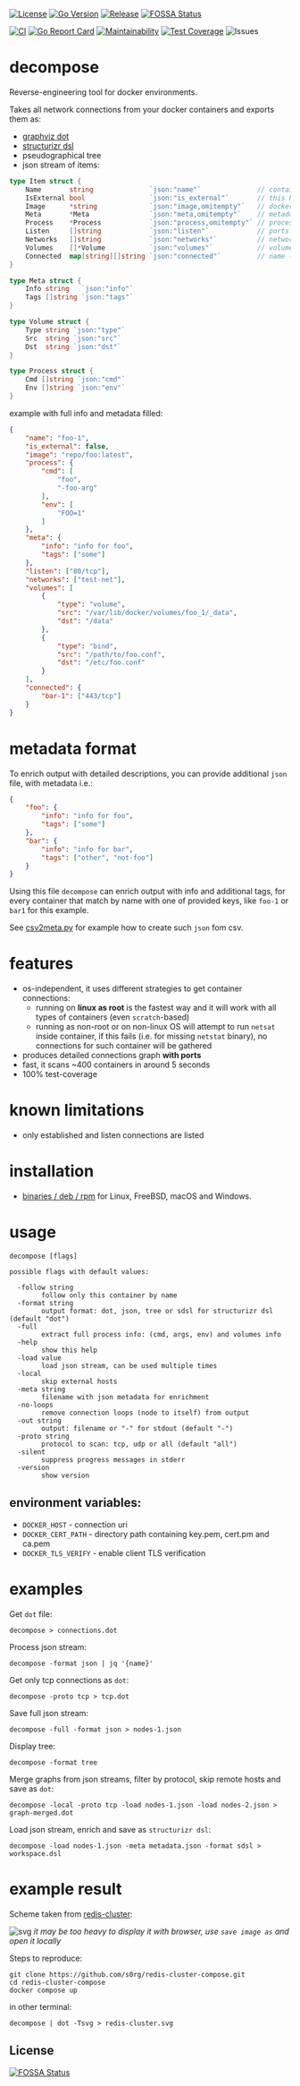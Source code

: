 [![License](https://img.shields.io/badge/license-MIT%20License-blue.svg)](https://github.com/s0rg/decompose/blob/master/LICENSE)
[![Go Version](https://img.shields.io/github/go-mod/go-version/s0rg/decompose)](go.mod)
[![Release](https://img.shields.io/github/v/release/s0rg/decompose)](https://github.com/s0rg/decompose/releases/latest)
[![FOSSA Status](https://app.fossa.com/api/projects/git%2Bgithub.com%2Fs0rg%2Fdecompose.svg?type=shield)](https://app.fossa.com/projects/git%2Bgithub.com%2Fs0rg%2Fdecompose?ref=badge_shield)

<!-- ![Downloads](https://img.shields.io/github/downloads/s0rg/decompose/total.svg) -->

[![CI](https://github.com/s0rg/decompose/workflows/ci/badge.svg)](https://github.com/s0rg/decompose/actions?query=workflow%3Aci)
[![Go Report Card](https://goreportcard.com/badge/github.com/s0rg/decompose)](https://goreportcard.com/report/github.com/s0rg/decompose)
[![Maintainability](https://api.codeclimate.com/v1/badges/1bc7c04689cf612a0f39/maintainability)](https://codeclimate.com/github/s0rg/decompose/maintainability)
[![Test Coverage](https://api.codeclimate.com/v1/badges/1bc7c04689cf612a0f39/test_coverage)](https://codeclimate.com/github/s0rg/decompose/test_coverage)
![Issues](https://img.shields.io/github/issues/s0rg/decompose)

# decompose

Reverse-engineering tool for docker environments.

Takes all network connections from your docker containers and exports them as:

- [graphviz dot](https://www.graphviz.org/doc/info/lang.html)
- [structurizr dsl](https://github.com/structurizr/dsl)
- pseudographical tree
- json stream of items:

```go
type Item struct {
    Name       string              `json:"name"`              // container name
    IsExternal bool                `json:"is_external"`       // this host is external
    Image      *string             `json:"image,omitempty"`   // docker image (if any)
    Meta       *Meta               `json:"meta,omitempty"`    // metadata, see below
    Process    *Process            `json:"process,omitempty"` // process info
    Listen     []string            `json:"listen"`            // ports description i.e. '443/tcp'
    Networks   []string            `json:"networks"`          // network names
    Volumes    []*Volume           `json:"volumes"`           // volumes
    Connected  map[string][]string `json:"connected"`         // name -> ports slice
}

type Meta struct {
    Info string   `json:"info"`
    Tags []string `json:"tags"`
}

type Volume struct {
    Type string `json:"type"`
    Src  string `json:"src"`
    Dst  string `json:"dst"`
}

type Process struct {
    Cmd []string `json:"cmd"`
    Env []string `json:"env"`
}
```

example with full info and metadata filled:

```json
{
    "name": "foo-1",
    "is_external": false,
    "image": "repo/foo:latest",
    "process": {
        "cmd": [
            "foo",
            "-foo-arg"
        ],
        "env": [
            "FOO=1"
        ]
    },
    "meta": {
        "info": "info for foo",
        "tags": ["some"]
    },
    "listen": ["80/tcp"],
    "networks": ["test-net"],
    "volumes": [
        {
            "type": "volume",
            "src": "/var/lib/docker/volumes/foo_1/_data",
            "dst": "/data"
        },
        {
            "type": "bind",
            "src": "/path/to/foo.conf",
            "dst": "/etc/foo.conf"
        }
    ],
    "connected": {
        "bar-1": ["443/tcp"]
    }
}
```

# metadata format

To enrich output with detailed descriptions, you can provide additional `json` file, with metadata i.e.:

```json
{
    "foo": {
        "info": "info for foo",
        "tags": ["some"]
    },
    "bar": {
        "info": "info for bar",
        "tags": ["other", "not-foo"]
    }
}
```

Using this file `decompose` can enrich output with info and additional tags, for every container that match by name with
one of provided keys, like `foo-1` or `bar1` for this example.

See [csv2meta.py](script/csv2meta.py) for example how to create such `json` fom csv.

# features

- os-independent, it uses different strategies to get container connections:
  - running on **linux as root** is the fastest way and it will work with all types of containers (even
    `scratch`-based)
  - running as non-root or on non-linux OS will attempt to run `netsat` inside container, if this fails
    (i.e. for missing `netstat` binary), no connections for such container will be gathered
- produces detailed connections graph **with ports**
- fast, it scans ~400 containers in around 5 seconds
- 100% test-coverage

# known limitations

- only established and listen connections are listed

# installation

- [binaries / deb / rpm](https://github.com/s0rg/decompose/releases) for Linux, FreeBSD, macOS and Windows.

# usage

```
decompose [flags]

possible flags with default values:

  -follow string
        follow only this container by name
  -format string
        output format: dot, json, tree or sdsl for structurizr dsl (default "dot")
  -full
        extract full process info: (cmd, args, env) and volumes info
  -help
        show this help
  -load value
        load json stream, can be used multiple times
  -local
        skip external hosts
  -meta string
        filename with json metadata for enrichment
  -no-loops
        remove connection loops (node to itself) from output
  -out string
        output: filename or "-" for stdout (default "-")
  -proto string
        protocol to scan: tcp, udp or all (default "all")
  -silent
        suppress progress messages in stderr
  -version
        show version
```

## environment variables:

- `DOCKER_HOST` - connection uri
- `DOCKER_CERT_PATH` - directory path containing key.pem, cert.pm and ca.pem
- `DOCKER_TLS_VERIFY` - enable client TLS verification

# examples

Get `dot` file:

```shell
decompose > connections.dot
```

Process json stream:

```shell
decompose -format json | jq '{name}'
```

Get only tcp connections as `dot`:

```shell
decompose -proto tcp > tcp.dot
```

Save full json stream:

```shell
decompose -full -format json > nodes-1.json
```

Display tree:

```shell
decompose -format tree
```

Merge graphs from json streams, filter by protocol, skip remote hosts and save as `dot`:

```shell
decompose -local -proto tcp -load nodes-1.json -load nodes-2.json > graph-merged.dot
```

Load json stream, enrich and save as `structurizr dsl`:

```shell
decompose -load nodes-1.json -meta metadata.json -format sdsl > workspace.dsl
```

# example result

Scheme taken from [redis-cluster](https://github.com/s0rg/redis-cluster-compose):

![svg](https://github.com/s0rg/redis-cluster-compose/blob/main/redis-cluster.svg) *it may be too heavy to display it with
browser, use `save image as` and open it locally*

Steps to reproduce:

```shell
git clone https://github.com/s0rg/redis-cluster-compose.git
cd redis-cluster-compose
docker compose up
```

in other terminal:

```shell
decompose | dot -Tsvg > redis-cluster.svg
```


## License
[![FOSSA Status](https://app.fossa.com/api/projects/git%2Bgithub.com%2Fs0rg%2Fdecompose.svg?type=large)](https://app.fossa.com/projects/git%2Bgithub.com%2Fs0rg%2Fdecompose?ref=badge_large)